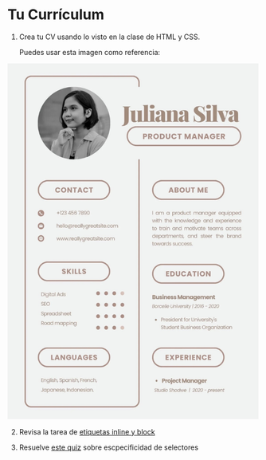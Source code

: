 # Tu Currículum

1. Crea tu CV usando lo visto en la clase de HTML y CSS.

    Puedes usar esta imagen como referencia:

![](./img/juliana-silva-cv.png)

2. Revisa la tarea de [etiquetas inline y block](./3-inline-block.txt)

3. Resuelve [este quiz](https://2019.wattenberger.com/blog/css-cascade) sobre escpecificidad de selectores